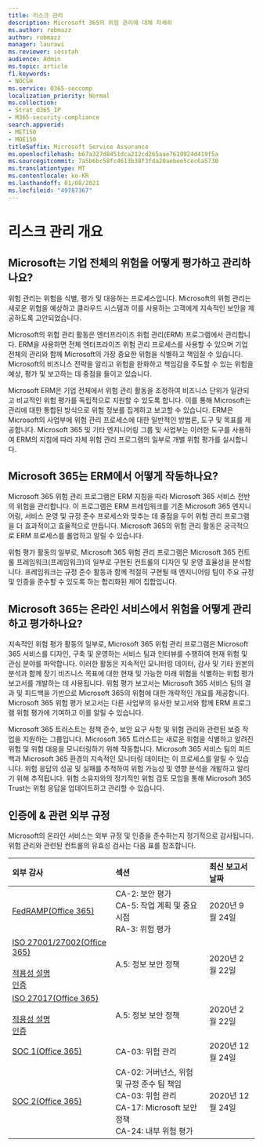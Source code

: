 ```yaml
---
title: 리스크 관리
description: Microsoft 365의 위험 관리에 대해 자세히
ms.author: robmazz
author: robmazz
manager: laurawi
ms.reviewer: sosstah
audience: Admin
ms.topic: article
f1.keywords:
- NOCSH
ms.service: O365-seccomp
localization_priority: Normal
ms.collection:
- Strat_O365_IP
- M365-security-compliance
search.appverid:
- MET150
- MOE150
titleSuffix: Microsoft Service Assurance
ms.openlocfilehash: b67a327d8451dca212cd265aae7619924d419f5a
ms.sourcegitcommit: 7a5b6bc58fc4613b38f3fda20aebee5cec6a5730
ms.translationtype: MT
ms.contentlocale: ko-KR
ms.lasthandoff: 01/08/2021
ms.locfileid: "49787367"
---
```

# <a name="risk-management-overview"></a>리스크 관리 개요

## <a name="how-does-microsoft-assess-and-manage-risk-across-the-enterprise"></a>Microsoft는 기업 전체의 위험을 어떻게 평가하고 관리하나요?

위험 관리는 위험을 식별, 평가 및 대응하는 프로세스입니다. Microsoft의 위험 관리는 새로운 위협을 예상하고 클라우드 시스템과 이를 사용하는 고객에게 지속적인 보안을 제공하도록 고안되었습니다.

Microsoft의 위험 관리 활동은 엔터프라이즈 위험 관리(ERM) 프로그램에서 관리합니다. ERM을 사용하면 전체 엔터프라이즈 위험 관리 프로세스를 사용할 수 있으며 기업 전체의 관리와 함께 Microsoft의 가장 중요한 위험을 식별하고 책임질 수 있습니다. Microsoft의 비즈니스 전략을 알리고 위험을 완화하고 책임감을 주도할 수 있는 위험을 예상, 평가 및 보고하는 데 중점을 들이고 있습니다.

Microsoft ERM은 기업 전체에서 위험 관리 활동을 조정하여 비즈니스 단위가 일관되고 비교적인 위험 평가를 독립적으로 지원할 수 있도록 합니다. 이를 통해 Microsoft는 관리에 대한 통합된 방식으로 위험 정보를 집계하고 보고할 수 있습니다. ERM은 Microsoft의 사업부에 위험 관리 프로세스에 대한 일반적인 방법론, 도구 및 목표를 제공합니다. Microsoft 365 및 기타 엔지니어링 그룹 및 사업부는 이러한 도구를 사용하여 ERM의 지침에 따라 자체 위험 관리 프로그램의 일부로 개별 위험 평가를 실시합니다.

## <a name="how-does-microsoft-365-work-with-erm"></a>Microsoft 365는 ERM에서 어떻게 작동하나요?

Microsoft 365 위험 관리 프로그램은 ERM 지침을 따라 Microsoft 365 서비스 전반의 위험을 관리합니다. 이 프로그램은 ERM 프레임워크를 기존 Microsoft 365 엔지니어링, 서비스 운영 및 규정 준수 프로세스와 맞추는 데 중점을 두어 위험 관리 프로그램을 더 효과적이고 효율적으로 만듭니다. Microsoft 365의 위험 관리 활동은 궁극적으로 ERM 프로세스를 롤업하고 알릴 수 있습니다.

위험 평가 활동의 일부로, Microsoft 365 위험 관리 프로그램은 Microsoft 365 컨트롤 프레임워크(프레임워크)의 일부로 구현된 컨트롤의 디자인 및 운영 효율성을 분석합니다. 프레임워크는 규정 준수 활동과 함께 적절히 구현될 때 엔지니어링 팀이 주요 규정 및 인증을 준수할 수 있도록 하는 합리화된 제어 집합입니다.

## <a name="how-does-microsoft-365-manage-and-assess-risk-in-its-online-services"></a>Microsoft 365는 온라인 서비스에서 위험을 어떻게 관리하고 평가하나요?

지속적인 위험 평가 활동의 일부로, Microsoft 365 위험 관리 프로그램은 Microsoft 365 서비스를 디자인, 구축 및 운영하는 서비스 팀과 인터뷰를 수행하여 현재 위험 및 관심 분야를 파악합니다. 이러한 활동은 지속적인 모니터링 데이터, 감사 및 기타 원본의 분석과 함께 장기 비즈니스 목표에 대한 현재 및 가능한 미래 위험을 식별하는 위험 평가 보고서를 개발하는 데 사용됩니다. 위험 평가 보고서는 Microsoft 365 서비스 팀의 결과 및 피드백을 기반으로 Microsoft 365의 위험에 대한 개략적인 개요를 제공합니다. Microsoft 365 위험 평가 보고서는 다른 사업부의 유사한 보고서와 함께 ERM 프로그램 위험 평가에 기여하고 이를 알릴 수 있습니다.

Microsoft 365 트러스트는 정책 준수, 보안 요구 사항 및 위험 관리와 관련된 보증 작업을 지원하는 그룹입니다. Microsoft 365 트러스트는 새로운 위험을 식별하고 알려진 위험 및 위험 대응을 모니터링하기 위해 작동합니다. Microsoft 365 서비스 팀의 피드백과 Microsoft 365 환경의 지속적인 모니터링 데이터는 이 프로세스를 알릴 수 있습니다. 위험 응답의 성공 및 실패를 추적하여 위험 가능성 및 영향 분석을 개발하고 알리기 위해 추적됩니다. 위험 소유자와의 정기적인 위험 검토 모임을 통해 Microsoft 365 Trust는 위험 응답을 업데이트하고 관리할 수 있습니다.

## <a name="related-external-regulations--certifications"></a>인증에 & 관련 외부 규정

Microsoft의 온라인 서비스는 외부 규정 및 인증을 준수하는지 정기적으로 감사됩니다. 위험 관리와 관련된 컨트롤의 유효성 검사는 다음 표를 참조합니다.

| **외부 감사** | **섹션** | **최신 보고서 날짜** |
|:--------------------|:------------|:-----------------------|
| [FedRAMP(Office 365)](https://compliance.microsoft.com/compliancemanager) | CA-2: 보안 평가 <br> CA-5: 작업 계획 및 중요 시점 <br> RA-3: 위험 평가 | 2020년 9월 24일 |
| [ISO 27001/27002(Office 365)](https://servicetrust.microsoft.com/ViewPage/MSComplianceGuideV3?command=Download&downloadType=Document&downloadId=d7864d4f-e053-4cc4-a964-fa526d07c3be&tab=7027ead0-3d6b-11e9-b9e1-290b1eb4cdeb&docTab=7027ead0-3d6b-11e9-b9e1-290b1eb4cdeb_ISO_Reports) <br><br> [적용성 설명](https://servicetrust.microsoft.com/ViewPage/MSComplianceGuide?command=Download&downloadType=Document&downloadId=8ee1e46b-2ada-4e7b-bb7d-4c55a8cb6fcd&docTab=4ce99610-c9c0-11e7-8c2c-f908a777fa4d_ISO_Reports) <br> [인증](https://servicetrust.microsoft.com/ViewPage/MSComplianceGuideV3?command=Download&downloadType=Document&downloadId=1e84a14a-2468-45ac-9412-5e53250d57ec&tab=7027ead0-3d6b-11e9-b9e1-290b1eb4cdeb&docTab=7027ead0-3d6b-11e9-b9e1-290b1eb4cdeb_ISO_Reports) | A.5: 정보 보안 정책 | 2020년 2월 22일 |
| [ISO 27017(Office 365)](https://servicetrust.microsoft.com/ViewPage/MSComplianceGuideV3?command=Download&downloadType=Document&downloadId=d7864d4f-e053-4cc4-a964-fa526d07c3be&tab=7027ead0-3d6b-11e9-b9e1-290b1eb4cdeb&docTab=7027ead0-3d6b-11e9-b9e1-290b1eb4cdeb_ISO_Reports) <br><br> [적용성 설명](https://servicetrust.microsoft.com/ViewPage/MSComplianceGuide?command=Download&downloadType=Document&downloadId=8ee1e46b-2ada-4e7b-bb7d-4c55a8cb6fcd&docTab=4ce99610-c9c0-11e7-8c2c-f908a777fa4d_ISO_Reports) <br> [인증](https://servicetrust.microsoft.com/ViewPage/MSComplianceGuideV3?command=Download&downloadType=Document&downloadId=70de0999-5451-43a3-9ef4-761e8fbfb1a3&tab=7027ead0-3d6b-11e9-b9e1-290b1eb4cdeb&docTab=7027ead0-3d6b-11e9-b9e1-290b1eb4cdeb_ISO_Reports) | A.5: 정보 보안 정책 | 2020년 2월 22일 |
| [SOC 1(Office 365)](https://servicetrust.microsoft.com/ViewPage/MSComplianceGuideV3?command=Download&downloadType=Document&downloadId=90df3f9c-3aaf-4dbf-99d0-ca9f2991721b&tab=7027ead0-3d6b-11e9-b9e1-290b1eb4cdeb&docTab=7027ead0-3d6b-11e9-b9e1-290b1eb4cdeb_SOC_%2F_SSAE_16_Reports) | CA-03: 위험 관리 | 2020년 12월 24일 |
| [SOC 2(Office 365)](https://servicetrust.microsoft.com/ViewPage/MSComplianceGuideV3?command=Download&downloadType=Document&downloadId=a73c1738-7892-42b7-acd3-87b6371c53f6&tab=7027ead0-3d6b-11e9-b9e1-290b1eb4cdeb&docTab=7027ead0-3d6b-11e9-b9e1-290b1eb4cdeb_SOC_%2F_SSAE_16_Reports) | CA-02: 거버넌스, 위험 및 규정 준수 팀 책임 <br> CA-03: 위험 관리 <br> CA-17: Microsoft 보안 정책 <br> CA-24: 내부 위험 평가 | 2020년 12월 24일 |
